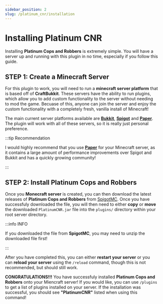 ```yaml
---
sidebar_position: 2
slug: /platinum_cnr/installation
---
```


# Installing Platinum CNR

Installing **Platinum Cops and Robbers** is extremely simple. You will have a server up and running with this plugin in no time, especially if you follow this guide.

## STEP 1: Create a Minecraft Server

For this plugin to work, you will need to run a **minecraft server platform** that is based off of **CraftBukkit**. These servers have the ability to run plugins, which allow you to add custom functionality to the server
without needing to mod the game. Becuase of this, anyone can join the server and enjoy the custom functionality with a completely fresh, vanilla install of Minecraft!

The main current server platforms available are **[Bukkit](https://dev.bukkit.org/)**, **[Spigot](https://www.spigotmc.org/)** and **[Paper](https://papermc.io/)**. The plugin will work with all of these servers, so it is really
just personal preference.

:::tip Recommendation

I would highly recommend that you use **[Paper](https://papermc.io/)** for your Minecraft server, as it contains a large amount of performance improvements over Spigot and Bukkit and has a quickly growing community!

:::

## STEP 2: Install Platinum Cops and Robbers

Once you **Monecraft server** is created, you can then download the latest releases of **Platinum Cops and Robbers** from [SpigotMC](https://www.spigotmc.org/). Once you have successfuly downloaded the file, you will then need to either
**copy** or **move** the downloaded `PlatinumCNR.jar` file into the `plugins/` directory within your root server directory.

:::info INFO

If you downloaded the file from **SpigotMC**, you may need to unzip the downloaded file first!

:::

After you have completed this, you can either **restart your server** or you can **reload your server** using the `/reload` command, though this is not recommended, but should still work.

**CONGRATULATIONS!!!** You have successfuly installed **Platinum Cops and Robbers** onto your Miencraft server! If you would like, you can use `/plugins` to get a list of plugins installed on your server. If the installation was successful, you should
see **"PlatinumCNR"** listed when using this command!


